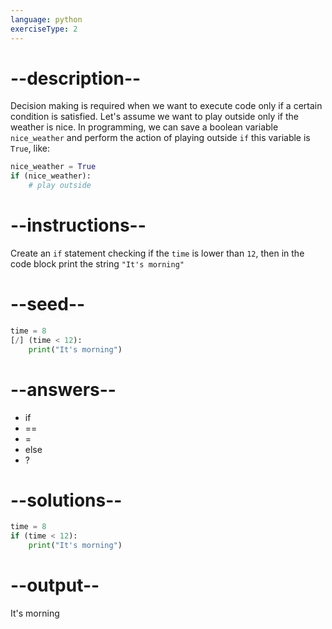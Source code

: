 ```yaml
---
language: python
exerciseType: 2
---
```


# --description--

Decision making is required when we want to execute code only if a certain condition is satisfied.
Let's assume we want to play outside only if the weather is nice.
In programming, we can save a boolean variable `nice_weather` and perform the action of playing outside `if` this variable is `True`, like:
```python
nice_weather = True
if (nice_weather):
    # play outside
```

# --instructions--

Create an `if` statement checking if the `time` is lower than `12`, then in the code block print the string `"It's morning"`

# --seed--

```python
time = 8
[/] (time < 12):
    print("It's morning")
```

# --answers--

- if
- ==
- =
- else
- ?

# --solutions--

```python
time = 8
if (time < 12):
    print("It's morning")
```

# --output--

It's morning
